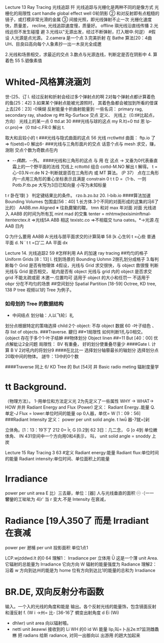 Lecture 13
Ray Tracing 光线追踪 歼
光线追踪与光栅化是两种不同的是像方式
光栅化的局限性
cant handle global effect well
0轮阴影
② 和对反射即有点粗糙的镜子，或打模非常光滑的金属
③ 间接光照，即光线弹射不止一次
光栅化速度快，质量差， recline,
光线追踪速度慢，质量好。 offline
璵光线沿直线传播
2.光线远但不发生碰撞 避
3.光线以"无源出发，经过不断弹射，打入眼中.何逆）
#假设
人光源是点光源。
2.camera 是一个点
3.完美折射
在 Bathe 算法[20：4曲
UH、目良曰高向每个人象素抄一出一木艮光全成邀

2.光线和场景相交，求最近的交点
3.数点与光源连线，判断定是否在阴影中
4. 算着色 55
5.驷像素值
# Whited-风格算浇涵刘
世-[25、订
l. 经过反射和折射会经过多个弹射点的啊
2对每个弹射点都计算着色的鱼[25：42]
3.如果某个弹射点能被光源照时，
其着色鱼都会被加到所看的借谋上去[26：23]
-0㙽煳 反射能量十折曲射能量到
一些名词： primary rag, secondary ray, shadow rg
#tt Rg-Surface 交点
定义、
光线上（0.tl#比起点，方向）
光线上的某一点 0 ttd.at 30
###光线与球的这点
my R.lt)=0 ttd
恩 lp-cr.pro}⇒（0 ttd-c.FR:0
解出 t.

取大和且较小的 t
###光线与隐式曲面的这点 56
光线 rrctlwttd
曲面： ftp.io 了⇒ f(oetd)=0
解出6-
###光线与三角形面片的交点
话意个点与 mesh 求交，赚，澍刚
交点个数为奇数点在内
- -_-偶数。-_-外。
####光线和三角形的这点
与 用 在 这点
→ 叉垂为0代表垂直
霜上的一个野平面的法线
咒线上 rcttottd
组合 cottd-M.NO 解出 t
解得。 t = 心-03.N-rr.­de N
2-判断就是否在三角形内
或 MT 算法。 (P 37）
点在三角形内一点用三角形的重心坐标表示且满是 constrain
0 t t D =（1-b、一则 Potb.P.tb.pe
大写为3日已知向量
小写为未知标量

t r
卧在1㔐 》
判定键结果比的条件。 rzo.b.zo.bz 20. l-bib.io
####算法加速
Bounding Volumes 包围盒[56：40]
1.长方体.3个不同的对面形成的这集的冯6了
比的）
AABB.mn Aligned
※ 往㐜爨鸞的䪍，
tmn 和对 max
年对面 对面
光线进入 AABB 的时间为所有瓦 mint mad 的交集
tenter = mhtmwjtexisiminftmal­itenterctex.it ⇒光线5A ABB 相这
texistc.co ⇒不相载交
tuna oates。*→光源.在 AAB 日内

Q:为什么要用 AABB
A:光线与朋平面求交的计算简单 58
[k 心生9]
t =心些 普通平面
d. N ˙
t
t =口'二 AA 平面
dx

Lecture 14.
光线追踪2 59
#怎样利用 AA 的加速 ray tracing
##均匀的格子 Uniform Grids [8：13]
l. 找到场景的 Bounding Uohmn
2捌孔划分成格子
3.每判断每个 Grid 是否有物理体
4假设，光线与 Grid 求交很快，与 object 救很慢
判断光线与 Grid 是否相交，
皉内是否有 object
光线与 grid 内的 object 是否求交
grid 不能太疏或密 木邀一.位置均可
适用于 object 的大小和任罚一
不适用于 obpr 分在不均匀的场景
##空间划分 Spatial Partition
[18-59] Octree, KD tree, 138 P tree
视频以1的 Tree 为例子。
### 如母划的 Tree 的数据结构
- 中间结点
划分轴：人以飞轮氵礼

划分点根据特定的策嗨选择
child:2个
object: 不存 object 数据 60
-叶子结色
、 存 list of objects.
###Traverse.
𨫡归
##*1局限性
如何判断1孔与0相交。
{object 存在于多个1-叶子结蚛
##物体划分 Object linen
##=11 But [40：00]
优点解蚍让2全问题
局限性： BV 有重叠，
好的划分使重叠尽量少
####Gate
l. 计算 B V
2对吼内的将划分9
####在比比一
选择划分轴藜最长的轴划分
选择划分点20取中间的物体。
譢牛：13中的0个数

####Traverse
同上 6/
KD Tree 的 But [54河
井 Basic radio meting 辐射度量学
# tt Background.
（物理方法）。
1-用单位和方法定义光
2为先定义了一些属性
WHY → WHAT-> HOW
井井 Radiant Energy and Flux (Power)
定义：
Radiant Energy..能量 Q. 单定-J
Flux = lower:单位时间的能量 op
0人器，单优= W
[1：09：56]
###Radiant Intensity
定义： power per unit solid angle.
t
Iwǘ 器-7就=[剁

立体角。[1：13：19下了
212 0= Ìr, G [0.2到 62
3日：几二念， G [o 4到
单位嫩体角、
IN 431空间中一个方向用0和4表示，
叫， unit solid angle = snoddy
上炭

Lecture 15
Ray Tracing 3 63
#定义
Radiant energy:能量
Radiant flux:单位时间的能量
Radiant intensity:单位时间、单位面积上的能量
# Irradiance
power per unit area
E 比）三去礜，单位：[器]
人与光线垂直的面积
㊀ ·（一一 䭳鑾的工呲呲为
4[r'
当 r 变大.不是 Intensity 在衰减，
# Radiance [19人350了 而是 Irradiant 在衰减
power per 䢤㭪 per unit 投影面积
单位1点1

LCP.wjzd­dwd.lt 的0 64
理解1： Irradiance per 立体用
Ǜ 这是一个薄 unit Area.
它辐射的总能量为 Irradiance
它向方向 W 辐射的能量强度为 Radiance
理解2：
沿着 w 方向到达州的能是为 home
位有方向到达比1的能量的总和为 Irradiance
# BR.DE, 双向反射分布函数
输入。一个入的光线的角度和能是
输出。各个反射光线的能量饰，包含镜面反射和漫反射
f. (W i →州= 比- [36-16了
𧒄变出射角度 d Ei (Wi)
- dhlwr) unit area 向以辐射𡄯。
- netti unit ǎeawwi 接收到的
Li WH 的0 id Wi 能量
lip,叫=卜丛2e.tt?监测雌飍㴇
把 radians 给斯 radiance, 对同一出䑻向以
出游用 的趟大加起来

